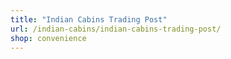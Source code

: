 ```yaml
---
title: "Indian Cabins Trading Post"
url: /indian-cabins/indian-cabins-trading-post/
shop: convenience
---
```

